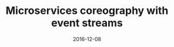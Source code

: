 ---
slug: "/rabbitmq"
date: "2016-12-08"
title: "Microservices coreography with event streams"
description: "TODO"
---